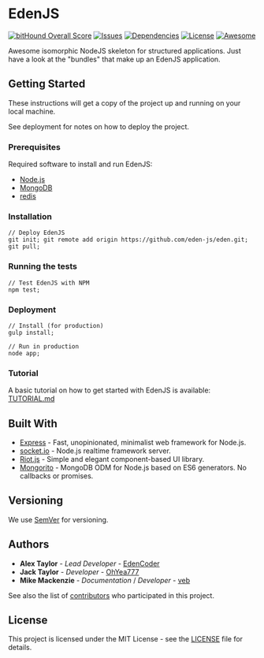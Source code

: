 # EdenJS
[![bitHound Overall Score](https://img.shields.io/bithound/code/github/eden-js/eden.svg?label=bitHound%20Overall%20Score&style=flat-square)](https://www.bithound.io/github/eden-js/eden)
[![Issues](https://img.shields.io/github/issues/eden-js/eden.svg?style=flat-square)](https://github.com/eden-js/eden/issues)
[![Dependencies](https://david-dm.org/eden-js/eden.svg?style=flat-square)](https://github.com/eden-js/eden)
[![License](https://img.shields.io/badge/license-MIT-blue.svg?style=flat-square)](https://github.com/eden-js/eden)
[![Awesome](https://img.shields.io/badge/awesome-true-green.svg?style=flat-square)](https://github.com/eden-js/eden)

Awesome isomorphic NodeJS skeleton for structured applications. Just have a look at the "bundles" that make up an EdenJS application.

## Getting Started
These instructions will get a copy of the project up and running on your local machine.

See deployment for notes on how to deploy the project.

### Prerequisites
Required software to install and run EdenJS:

* [Node.js](http://nodejs.org/)
* [MongoDB](https://www.mongodb.com/)
* [redis](https://redis.io/)

### Installation
```
// Deploy EdenJS
git init; git remote add origin https://github.com/eden-js/eden.git; git pull;
```

### Running the tests
```
// Test EdenJS with NPM
npm test;
```

### Deployment
```
// Install (for production)
gulp install;

// Run in production
node app;
```

### Tutorial

A basic tutorial on how to get started with EdenJS is available: [TUTORIAL.md](TUTORIAL.md/)

## Built With

* [Express](https://expressjs.com/) - Fast, unopinionated, minimalist web framework for Node.js.
* [socket.io](https://socket.io/) - Node.js realtime framework server.
* [Riot.js](https://riot.js.org/) - Simple and elegant component-based UI library.
* [Mongorito](http://mongorito.com/) - MongoDB ODM for Node.js based on ES6 generators. No callbacks or promises.

## Versioning
We use [SemVer](http://semver.org/) for versioning.

## Authors
* **Alex Taylor** - *Lead Developer* - [EdenCoder](https://github.com/EdenCoder)
* **Jack Taylor** - *Developer* - [OhYea777](https://github.com/OhYea777)
* **Mike Mackenzie** - *Documentation* / *Developer* - [veb](https://github.com/veb)

See also the list of [contributors](https://github.com/eden-js/eden/contributors) who participated in this project.

## License
This project is licensed under the MIT License - see the [LICENSE](LICENSE) file for details.

